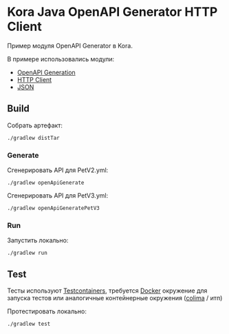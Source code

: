 # Kora Java OpenAPI Generator HTTP Client

Пример модуля OpenAPI Generator в Kora.

В примере использовались модули:
- [OpenAPI Generation](https://kora-projects.github.io/kora-docs/ru/documentation/openapi-codegen/)
- [HTTP Client](https://kora-projects.github.io/kora-docs/ru/documentation/http-client/)
- [JSON](https://kora-projects.github.io/kora-docs/ru/documentation/json/)

## Build

Собрать артефакт:

```shell
./gradlew distTar
```

### Generate

Сгенерировать API для PetV2.yml:
```shell
./gradlew openApiGenerate
```

Сгенерировать API для PetV3.yml:
```shell
./gradlew openApiGeneratePetV3
```

### Run

Запустить локально:
```shell
./gradlew run
```

## Test

Тесты используют [Testcontainers](https://java.testcontainers.org/), требуется [Docker](https://docs.docker.com/engine/install/) окружение для запуска тестов или аналогичные контейнерные окружения ([colima](https://github.com/abiosoft/colima) / итп)

Протестировать локально:
```shell
./gradlew test
```
